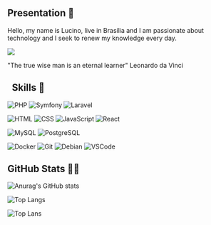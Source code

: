## Presentation 👋

Hello, my name is Lucino, live in Brasília and I am passionate about technology and I seek to renew my knowledge every day.

<a href="https://www.linkedin.com/in/lucino-gonzaga" target="_blank"><img src="https://img.shields.io/badge/-Lucino Gonzaga-333?style=flat&logo=linkedin&logoColor=FFF)"/></a>

"The true wise man is an eternal learner" Leonardo da Vinci

## &nbsp; Skills 🚀

![PHP](https://img.shields.io/badge/-PHP-333?style=flat&logo=php&logoColor=FFF) ![Symfony](https://img.shields.io/badge/-Symfony-333?style=flat&logo=symfony&logoColor=FFF) ![Laravel](https://img.shields.io/badge/-Laravel-333?style=flat&logo=laravel&logoColor=FFF)

![HTML](https://img.shields.io/badge/-HTML-333?style=flat&logo=HTML5&logoColor=FFF) ![CSS](https://img.shields.io/badge/-CSS-333?style=flat&logo=CSS3&logoColor=FFF) ![JavaScript](https://img.shields.io/badge/-JavaScript-333?style=flat&logo=javascript&logoColor=FFF) ![React](https://img.shields.io/badge/-React.js-333?style=flat&logo=react&logoColor=FFF) 

![MySQL](https://img.shields.io/badge/-MySQL-333?style=flat&logo=mysql&logoColor=FFF) ![PostgreSQL](https://img.shields.io/badge/-PostgreSQL-333?style=flat&logo=postgresql&logoColor=FFF)

![Docker](https://img.shields.io/badge/-Docker-333?style=flat&logo=docker&logoColor=FFF) ![Git](https://img.shields.io/badge/-Git-333?style=flat&logo=git&logoColor=FFF) ![Debian](https://img.shields.io/badge/-Debian-333?style=flat&logo=debian) ![VSCode](https://img.shields.io/badge/IDE-VSCode-333.svg)

## GitHub Stats 👨‍💻

![Anurag's GitHub stats](https://github-readme-stats.vercel.app/api?username=LucinoGonzaga&show_icons=true&theme=radical)

![Top Langs](https://github-readme-stats.vercel.app/api/top-langs/?username=LucinoGonzaga\&layout=compact)

![Top Lans](https://github-readme-stats.vercel.app/api/top-langs/?username=LucinoGonzaga&theme=blue-green)
